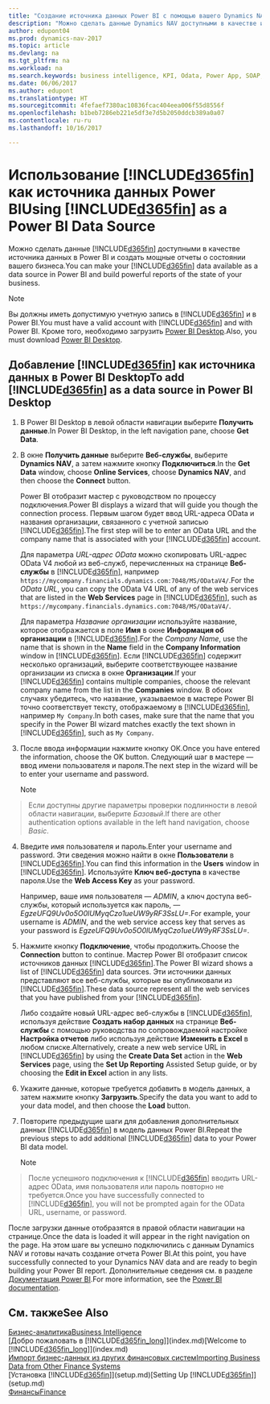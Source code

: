 ```yaml
---
title: "Создание источника данных Power BI с помощью вашего Dynamics NAV"
description: "Можно сделать данные Dynamics NAV доступными в качестве источника данных в Power BI и создать мощные отчеты о состоянии вашего бизнеса."
author: edupont04
ms.prod: dynamics-nav-2017
ms.topic: article
ms.devlang: na
ms.tgt_pltfrm: na
ms.workload: na
ms.search.keywords: business intelligence, KPI, Odata, Power App, SOAP, analysis
ms.date: 06/06/2017
ms.author: edupont
ms.translationtype: HT
ms.sourcegitcommit: 4fefaef7380ac10836fcac404eea006f55d8556f
ms.openlocfilehash: b1beb7286eb221e5df3e7d5b2050ddcb389a0a07
ms.contentlocale: ru-ru
ms.lasthandoff: 10/16/2017

---
```

# <a name="using-included365finincludesd365finmdmd-as-a-power-bi-data-source"></a><span data-ttu-id="797c9-103">Использование [!INCLUDE[d365fin](includes/d365fin_md.md)] как источника данных Power BI</span><span class="sxs-lookup"><span data-stu-id="797c9-103">Using [!INCLUDE[d365fin](includes/d365fin_md.md)] as a Power BI Data Source</span></span>
<span data-ttu-id="797c9-104">Можно сделать данные [!INCLUDE[d365fin](includes/d365fin_md.md)] доступными в качестве источника данных в Power BI и создать мощные отчеты о состоянии вашего бизнеса.</span><span class="sxs-lookup"><span data-stu-id="797c9-104">You can make your [!INCLUDE[d365fin](includes/d365fin_md.md)] data available as a data source in Power BI and build powerful reports of the state of your business.</span></span>  

> [!NOTE]  
>   <span data-ttu-id="797c9-105">Вы должны иметь допустимую учетную запись в [!INCLUDE[d365fin](includes/d365fin_md.md)] и в Power BI.</span><span class="sxs-lookup"><span data-stu-id="797c9-105">You must have a valid account with [!INCLUDE[d365fin](includes/d365fin_md.md)] and with Power BI.</span></span> <span data-ttu-id="797c9-106">Кроме того, необходимо загрузить [Power BI Desktop](https://powerbi.microsoft.com/en-us/desktop/).</span><span class="sxs-lookup"><span data-stu-id="797c9-106">Also, you must download [Power BI Desktop](https://powerbi.microsoft.com/en-us/desktop/).</span></span>  

## <a name="to-add-included365finincludesd365finmdmd-as-a-data-source-in-power-bi-desktop"></a><span data-ttu-id="797c9-107">Добавление [!INCLUDE[d365fin](includes/d365fin_md.md)] как источника данных в Power BI Desktop</span><span class="sxs-lookup"><span data-stu-id="797c9-107">To add [!INCLUDE[d365fin](includes/d365fin_md.md)] as a data source in Power BI Desktop</span></span>
1. <span data-ttu-id="797c9-108">В Power BI Desktop в левой области навигации выберите **Получить данные**.</span><span class="sxs-lookup"><span data-stu-id="797c9-108">In Power BI Desktop, in the left navigation pane, choose **Get Data**.</span></span>
2. <span data-ttu-id="797c9-109">В окне **Получить данные** выберите **Веб-службы**, выберите **Dynamics NAV**, а затем нажмите кнопку **Подключиться**.</span><span class="sxs-lookup"><span data-stu-id="797c9-109">In the **Get Data** window, choose **Online Services**, choose **Dynamics NAV**, and then choose the **Connect** button.</span></span>

   <span data-ttu-id="797c9-110">Power BI отобразит мастер с руководством по процессу подключения.</span><span class="sxs-lookup"><span data-stu-id="797c9-110">Power BI displays a wizard that will guide you though the connection process.</span></span> <span data-ttu-id="797c9-111">Первым шагом будет ввод URL-адреса OData и названия организации, связанного с учетной записью [!INCLUDE[d365fin](includes/d365fin_md.md)].</span><span class="sxs-lookup"><span data-stu-id="797c9-111">The first step will be to enter an OData URL and the company name that is associated with your [!INCLUDE[d365fin](includes/d365fin_md.md)] account.</span></span>  

   <span data-ttu-id="797c9-112">Для параметра *URL-адрес OData* можно скопировать URL-адрес OData V4 любой из веб-служб, перечисленных на странице **Веб-службы** в [!INCLUDE[d365fin](includes/d365fin_md.md)], например `https://mycompany.financials.dynamics.com:7048/MS/ODataV4/`.</span><span class="sxs-lookup"><span data-stu-id="797c9-112">For the *OData URL*, you can copy the OData V4 URL of any of the web services that are listed in the **Web Services** page in [!INCLUDE[d365fin](includes/d365fin_md.md)], such as `https://mycompany.financials.dynamics.com:7048/MS/ODataV4/`.</span></span>  

   <span data-ttu-id="797c9-113">Для параметра *Название организации* используйте название, которое отображается в поле **Имя** в окне **Информация об организации** в [!INCLUDE[d365fin](includes/d365fin_md.md)].</span><span class="sxs-lookup"><span data-stu-id="797c9-113">For the *Company Name*, use the name that is shown in the **Name** field in the **Company Information** window in [!INCLUDE[d365fin](includes/d365fin_md.md)].</span></span> <span data-ttu-id="797c9-114">Если [!INCLUDE[d365fin](includes/d365fin_md.md)] содержит несколько организаций, выберите соответствующее название организации из списка в окне **Организации**.</span><span class="sxs-lookup"><span data-stu-id="797c9-114">If your [!INCLUDE[d365fin](includes/d365fin_md.md)] contains multiple companies, choose the relevant company name from the list in the **Companies** window.</span></span> <span data-ttu-id="797c9-115">В обоих случаях убедитесь, что название, указываемое в мастере Power BI точно соответствует тексту, отображаемому в [!INCLUDE[d365fin](includes/d365fin_md.md)], например `My Company`.</span><span class="sxs-lookup"><span data-stu-id="797c9-115">In both cases, make sure that the name that you specify in the Power BI wizard matches exactly the text shown in [!INCLUDE[d365fin](includes/d365fin_md.md)], such as `My Company`.</span></span>
3. <span data-ttu-id="797c9-116">После ввода информации нажмите кнопку ОК.</span><span class="sxs-lookup"><span data-stu-id="797c9-116">Once you have entered the information, choose the OK button.</span></span> <span data-ttu-id="797c9-117">Следующий шаг в мастере — ввод имени пользователя и пароля.</span><span class="sxs-lookup"><span data-stu-id="797c9-117">The next step in the wizard will be to enter your username and password.</span></span>

   > [!NOTE]  
>    <span data-ttu-id="797c9-118">Если доступны другие параметры проверки подлинности в левой области навигации, выберите *Базовый*.</span><span class="sxs-lookup"><span data-stu-id="797c9-118">If there are other authentication options available in the left hand navigation, choose *Basic*.</span></span>
4. <span data-ttu-id="797c9-119">Введите имя пользователя и пароль.</span><span class="sxs-lookup"><span data-stu-id="797c9-119">Enter your username and password.</span></span> <span data-ttu-id="797c9-120">Эти сведения можно найти в окне **Пользователи** в [!INCLUDE[d365fin](includes/d365fin_md.md)].</span><span class="sxs-lookup"><span data-stu-id="797c9-120">You can find this information in the **Users** window in [!INCLUDE[d365fin](includes/d365fin_md.md)].</span></span> <span data-ttu-id="797c9-121">Используйте **Ключ веб-доступа** в качестве пароля.</span><span class="sxs-lookup"><span data-stu-id="797c9-121">Use the **Web Access Key** as your password.</span></span>

   <span data-ttu-id="797c9-122">Например, ваше имя пользователя — *ADMIN*, а ключ доступа веб-службы, который используется как пароль, — *EgzeUFQ9Uv0o5O0lUMyqCzo1ueUW9yRF3SsLU=*.</span><span class="sxs-lookup"><span data-stu-id="797c9-122">For example, your username is *ADMIN*, and the web service access key that serves as your password is *EgzeUFQ9Uv0o5O0lUMyqCzo1ueUW9yRF3SsLU=*.</span></span>
5. <span data-ttu-id="797c9-123">Нажмите кнопку **Подключение**, чтобы продолжить.</span><span class="sxs-lookup"><span data-stu-id="797c9-123">Choose the **Connection** button to continue.</span></span> <span data-ttu-id="797c9-124">Мастер Power BI отобразит список источников данных [!INCLUDE[d365fin](includes/d365fin_md.md)].</span><span class="sxs-lookup"><span data-stu-id="797c9-124">The Power BI wizard shows a list of [!INCLUDE[d365fin](includes/d365fin_md.md)] data sources.</span></span> <span data-ttu-id="797c9-125">Эти источники данных представляют все веб-службы, которые вы опубликовали из [!INCLUDE[d365fin](includes/d365fin_md.md)].</span><span class="sxs-lookup"><span data-stu-id="797c9-125">These data source represent all the web services that you have published from your [!INCLUDE[d365fin](includes/d365fin_md.md)].</span></span>

   <span data-ttu-id="797c9-126">Либо создайте новый URL-адрес веб-службы в [!INCLUDE[d365fin](includes/d365fin_md.md)], используя действие **Создать набор данных** на странице **Веб-службы** с помощью руководства по сопровождаемой настройке **Настройка отчетов** либо используя действие **Изменить в Excel** в любом списке.</span><span class="sxs-lookup"><span data-stu-id="797c9-126">Alternatively, create a new web service URL in [!INCLUDE[d365fin](includes/d365fin_md.md)] by using the **Create Data Set** action in the **Web Services** page, using the **Set Up Reporting** Assisted Setup guide, or by choosing the **Edit in Excel** action in any lists.</span></span>

6. <span data-ttu-id="797c9-127">Укажите данные, которые требуется добавить в модель данных, а затем нажмите кнопку **Загрузить**.</span><span class="sxs-lookup"><span data-stu-id="797c9-127">Specify the data you want to add to your data model, and then choose the **Load** button.</span></span>
7. <span data-ttu-id="797c9-128">Повторите предыдущие шаги для добавления дополнительных данных [!INCLUDE[d365fin](includes/d365fin_md.md)] в модель данных Power BI.</span><span class="sxs-lookup"><span data-stu-id="797c9-128">Repeat the previous steps to add additional [!INCLUDE[d365fin](includes/d365fin_md.md)] data to your Power BI data model.</span></span>

   > [!NOTE]  
>    <span data-ttu-id="797c9-129">После успешного подключения к [!INCLUDE[d365fin](includes/d365fin_md.md)] вводить URL-адрес OData, имя пользователя или пароль повторно не требуется.</span><span class="sxs-lookup"><span data-stu-id="797c9-129">Once you have successfully connected to [!INCLUDE[d365fin](includes/d365fin_md.md)], you will not be prompted again for the OData URL, username, or password.</span></span>

<span data-ttu-id="797c9-130">После загрузки данные отобразятся в правой области навигации на странице.</span><span class="sxs-lookup"><span data-stu-id="797c9-130">Once the data is loaded it will appear in the right navigation on the page.</span></span> <span data-ttu-id="797c9-131">На этом шаге вы успешно подключились с данным Dynamics NAV и готовы начать создание отчета Power BI.</span><span class="sxs-lookup"><span data-stu-id="797c9-131">At this point, you have successfully connected to your Dynamics NAV data and are ready to begin building your Power BI report.</span></span> <span data-ttu-id="797c9-132">Дополнительные сведения см. в разделе [Документация Power BI](https://powerbi.microsoft.com/documentation/powerbi-landing-page/).</span><span class="sxs-lookup"><span data-stu-id="797c9-132">For more information, see the [Power BI documentation](https://powerbi.microsoft.com/documentation/powerbi-landing-page/).</span></span>

## <a name="see-also"></a><span data-ttu-id="797c9-133">См. также</span><span class="sxs-lookup"><span data-stu-id="797c9-133">See Also</span></span>
[<span data-ttu-id="797c9-134">Бизнес-аналитика</span><span class="sxs-lookup"><span data-stu-id="797c9-134">Business Intelligence</span></span>](bi.md)  
<span data-ttu-id="797c9-135">[Добро пожаловать в [!INCLUDE[d365fin_long](includes/d365fin_long_md.md)]](index.md)</span><span class="sxs-lookup"><span data-stu-id="797c9-135">[Welcome to [!INCLUDE[d365fin_long](includes/d365fin_long_md.md)]](index.md)</span></span>  
[<span data-ttu-id="797c9-136">Импорт бизнес-данных из других финансовых систем</span><span class="sxs-lookup"><span data-stu-id="797c9-136">Importing Business Data from Other Finance Systems</span></span>](upload-data.md)  
<span data-ttu-id="797c9-137">[Установка [!INCLUDE[d365fin](includes/d365fin_md.md)]](setup.md)</span><span class="sxs-lookup"><span data-stu-id="797c9-137">[Setting Up [!INCLUDE[d365fin](includes/d365fin_md.md)]](setup.md)</span></span>  
[<span data-ttu-id="797c9-138">Финансы</span><span class="sxs-lookup"><span data-stu-id="797c9-138">Finance</span></span>](finance.md)  

